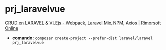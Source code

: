 # prj_laravelvue
[CRUD en LARAVEL &amp; VUEjs - Webpack, Laravel Mix, NPM, Axios | Rimorsoft Online](https://www.youtube.com/watch?v=5EKLN_1mNW8&list=PLhCiuvlix-rSduJ-vKGpPj5xxcmeLabXc)

- **comando:** `composer create-project --prefer-dist laravel/laravel prj_laravelvue`
